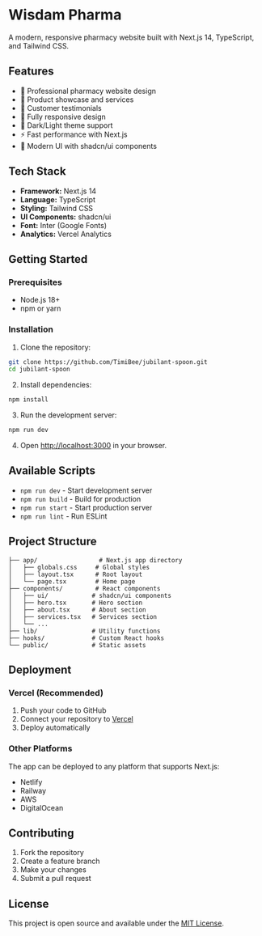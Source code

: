 # Wisdam Pharma

A modern, responsive pharmacy website built with Next.js 14, TypeScript, and Tailwind CSS.

## Features

- 🏥 Professional pharmacy website design
- 💊 Product showcase and services
- 👥 Customer testimonials
- 📱 Fully responsive design
- 🌙 Dark/Light theme support
- ⚡ Fast performance with Next.js
- 🎨 Modern UI with shadcn/ui components

## Tech Stack

- **Framework:** Next.js 14
- **Language:** TypeScript
- **Styling:** Tailwind CSS
- **UI Components:** shadcn/ui
- **Font:** Inter (Google Fonts)
- **Analytics:** Vercel Analytics

## Getting Started

### Prerequisites

- Node.js 18+ 
- npm or yarn

### Installation

1. Clone the repository:
```bash
git clone https://github.com/TimiBee/jubilant-spoon.git
cd jubilant-spoon
```

2. Install dependencies:
```bash
npm install
```

3. Run the development server:
```bash
npm run dev
```

4. Open [http://localhost:3000](http://localhost:3000) in your browser.

## Available Scripts

- `npm run dev` - Start development server
- `npm run build` - Build for production
- `npm run start` - Start production server
- `npm run lint` - Run ESLint

## Project Structure

```
├── app/                 # Next.js app directory
│   ├── globals.css     # Global styles
│   ├── layout.tsx      # Root layout
│   └── page.tsx        # Home page
├── components/         # React components
│   ├── ui/            # shadcn/ui components
│   ├── hero.tsx       # Hero section
│   ├── about.tsx      # About section
│   ├── services.tsx   # Services section
│   └── ...
├── lib/               # Utility functions
├── hooks/             # Custom React hooks
└── public/            # Static assets
```

## Deployment

### Vercel (Recommended)

1. Push your code to GitHub
2. Connect your repository to [Vercel](https://vercel.com)
3. Deploy automatically

### Other Platforms

The app can be deployed to any platform that supports Next.js:
- Netlify
- Railway
- AWS
- DigitalOcean

## Contributing

1. Fork the repository
2. Create a feature branch
3. Make your changes
4. Submit a pull request

## License

This project is open source and available under the [MIT License](LICENSE).